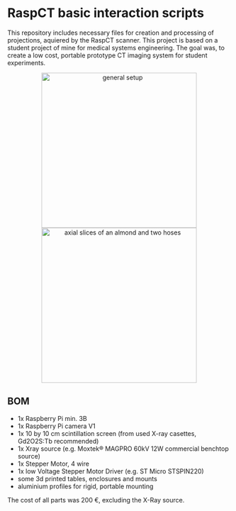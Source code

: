 # RaspCT basic interaction scripts
This repository includes necessary files for creation and processing of projections, aquiered by the RaspCT scanner. 
This project is based on a student project of mine for medical systems engineering. 
The goal was, to create a low cost, portable prototype CT imaging system for student experiments.


<p align="center">
  <img src="https://github.com/Marcao8/Skripte/blob/master/Testaufbau.png" width="350" alt="general setup">
  <img src="https://github.com/Marcao8/Skripte/blob/master/ConeRecon.gif" width="350" alt="axial slices of an almond and two hoses"/>
  
</p>

## BOM
* 1x Raspberry Pi min. 3B
* 1x Raspberry Pi camera V1
* 1x  10 by 10 cm scintillation screen (from used X-ray casettes, Gd2O2S:Tb recommended)
* 1x Xray source (e.g. Moxtek® MAGPRO 60kV 12W commercial benchtop source)
* 1x Stepper Motor, 4 wire
* 1x low Voltage Stepper Motor Driver (e.g. ST Micro STSPIN220)
* some 3d printed tables, enclosures and mounts
* aluminium profiles for rigid, portable mounting

The cost of all parts was 200 €, excluding the X-Ray source.
